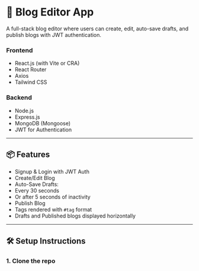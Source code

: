 # 📝 Blog Editor App

A full-stack blog editor where users can create, edit, auto-save drafts, and publish blogs with JWT authentication.



### Frontend
- React.js (with Vite or CRA)
- React Router
- Axios
- Tailwind CSS

### Backend
- Node.js
- Express.js
- MongoDB (Mongoose)
- JWT for Authentication

---

## 📦 Features

-  Signup & Login with JWT Auth
-  Create/Edit Blog
-  Auto-Save Drafts:
  - Every 30 seconds
  - Or after 5 seconds of inactivity
-  Publish Blog
-  Tags rendered with `#tag` format
-  Drafts and Published blogs displayed horizontally

---

## 🛠 Setup Instructions

### 1. Clone the repo


